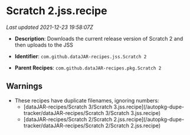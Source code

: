 # Scratch 2.jss.recipe

_Last updated 2021-12-23 19:58:07Z_

- **Description**: Downloads the current release version of Scratch 2 and then uploads to the JSS

- **Identifier**: `com.github.dataJAR-recipes.jss.Scratch 2`

- **Parent Recipes**: `com.github.dataJAR-recipes.pkg.Scratch 2`

## Warnings

- These recipes have duplicate filenames, ignoring numbers:
    - [dataJAR-recipes/Scratch 3/Scratch 3.jss.recipe](/autopkg-dupe-tracker/dataJAR-recipes/Scratch 3/Scratch 3.jss.recipe)
    - [dataJAR-recipes/Scratch 2/Scratch 2.jss.recipe](/autopkg-dupe-tracker/dataJAR-recipes/Scratch 2/Scratch 2.jss.recipe)